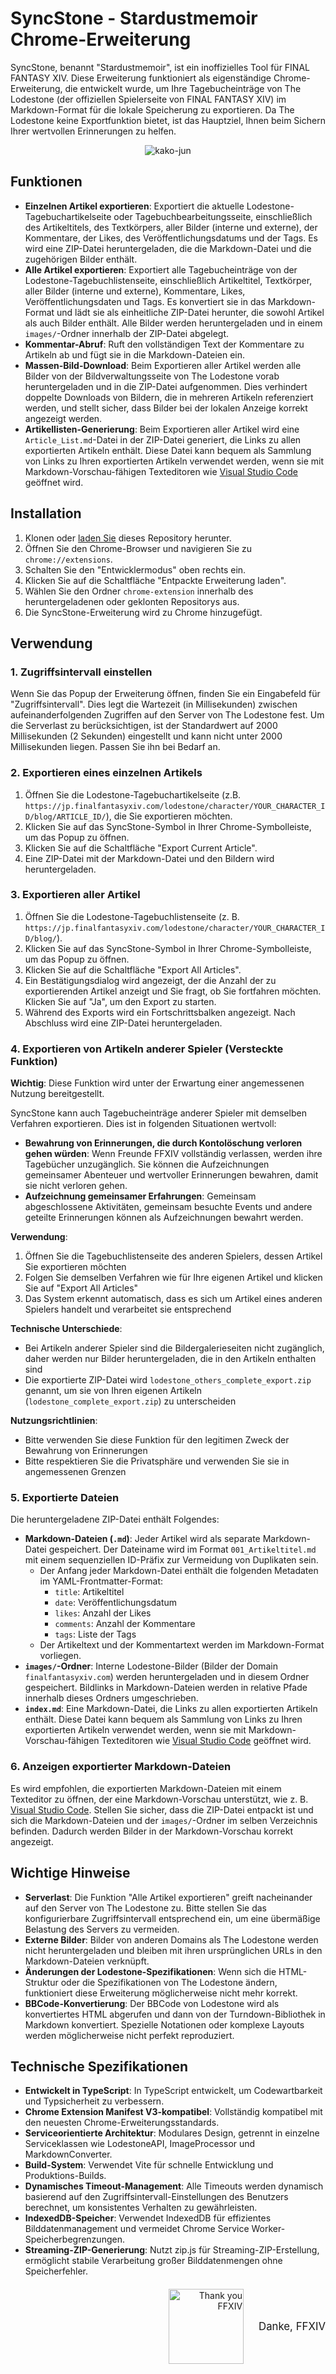 # SyncStone - Stardustmemoir Chrome-Erweiterung

SyncStone, benannt "Stardustmemoir", ist ein inoffizielles Tool für FINAL FANTASY XIV. Diese Erweiterung funktioniert als eigenständige Chrome-Erweiterung, die entwickelt wurde, um Ihre Tagebucheinträge von The Lodestone (der offiziellen Spielerseite von FINAL FANTASY XIV) im Markdown-Format für die lokale Speicherung zu exportieren. Da The Lodestone keine Exportfunktion bietet, ist das Hauptziel, Ihnen beim Sichern Ihrer wertvollen Erinnerungen zu helfen.

<p align="center">
  <img src="28445b1c091759ab82531cc3a64b5ca7ced45c89.jpg" alt="kako-jun">
</p>

## Funktionen

*   **Einzelnen Artikel exportieren**: Exportiert die aktuelle Lodestone-Tagebuchartikelseite oder Tagebuchbearbeitungsseite, einschließlich des Artikeltitels, des Textkörpers, aller Bilder (interne und externe), der Kommentare, der Likes, des Veröffentlichungsdatums und der Tags. Es wird eine ZIP-Datei heruntergeladen, die die Markdown-Datei und die zugehörigen Bilder enthält.
*   **Alle Artikel exportieren**: Exportiert alle Tagebucheinträge von der Lodestone-Tagebuchlistenseite, einschließlich Artikeltitel, Textkörper, aller Bilder (interne und externe), Kommentare, Likes, Veröffentlichungsdaten und Tags. Es konvertiert sie in das Markdown-Format und lädt sie als einheitliche ZIP-Datei herunter, die sowohl Artikel als auch Bilder enthält. Alle Bilder werden heruntergeladen und in einem `images/`-Ordner innerhalb der ZIP-Datei abgelegt.
*   **Kommentar-Abruf**: Ruft den vollständigen Text der Kommentare zu Artikeln ab und fügt sie in die Markdown-Dateien ein.
*   **Massen-Bild-Download**: Beim Exportieren aller Artikel werden alle Bilder von der Bildverwaltungsseite von The Lodestone vorab heruntergeladen und in die ZIP-Datei aufgenommen. Dies verhindert doppelte Downloads von Bildern, die in mehreren Artikeln referenziert werden, und stellt sicher, dass Bilder bei der lokalen Anzeige korrekt angezeigt werden.
*   **Artikellisten-Generierung**: Beim Exportieren aller Artikel wird eine `Article_List.md`-Datei in der ZIP-Datei generiert, die Links zu allen exportierten Artikeln enthält. Diese Datei kann bequem als Sammlung von Links zu Ihren exportierten Artikeln verwendet werden, wenn sie mit Markdown-Vorschau-fähigen Texteditoren wie [Visual Studio Code](https://code.visualstudio.com/) geöffnet wird.

## Installation

1.  Klonen oder [laden Sie](https://github.com/kako-jun/sync-stone/archive/refs/heads/main.zip) dieses Repository herunter.
2.  Öffnen Sie den Chrome-Browser und navigieren Sie zu `chrome://extensions`.
3.  Schalten Sie den "Entwicklermodus" oben rechts ein.
4.  Klicken Sie auf die Schaltfläche "Entpackte Erweiterung laden".
5.  Wählen Sie den Ordner `chrome-extension` innerhalb des heruntergeladenen oder geklonten Repositorys aus.
6.  Die SyncStone-Erweiterung wird zu Chrome hinzugefügt.

## Verwendung

### 1. Zugriffsintervall einstellen

Wenn Sie das Popup der Erweiterung öffnen, finden Sie ein Eingabefeld für "Zugriffsintervall". Dies legt die Wartezeit (in Millisekunden) zwischen aufeinanderfolgenden Zugriffen auf den Server von The Lodestone fest. Um die Serverlast zu berücksichtigen, ist der Standardwert auf 2000 Millisekunden (2 Sekunden) eingestellt und kann nicht unter 2000 Millisekunden liegen. Passen Sie ihn bei Bedarf an.

### 2. Exportieren eines einzelnen Artikels

1.  Öffnen Sie die Lodestone-Tagebuchartikelseite (z.B. `https://jp.finalfantasyxiv.com/lodestone/character/YOUR_CHARACTER_ID/blog/ARTICLE_ID/`), die Sie exportieren möchten.
2.  Klicken Sie auf das SyncStone-Symbol in Ihrer Chrome-Symbolleiste, um das Popup zu öffnen.
3.  Klicken Sie auf die Schaltfläche "Export Current Article".
4.  Eine ZIP-Datei mit der Markdown-Datei und den Bildern wird heruntergeladen.

### 3. Exportieren aller Artikel

1.  Öffnen Sie die Lodestone-Tagebuchlistenseite (z. B. `https://jp.finalfantasyxiv.com/lodestone/character/YOUR_CHARACTER_ID/blog/`).
2.  Klicken Sie auf das SyncStone-Symbol in Ihrer Chrome-Symbolleiste, um das Popup zu öffnen.
3.  Klicken Sie auf die Schaltfläche "Export All Articles".
4.  Ein Bestätigungsdialog wird angezeigt, der die Anzahl der zu exportierenden Artikel anzeigt und Sie fragt, ob Sie fortfahren möchten. Klicken Sie auf "Ja", um den Export zu starten.
5.  Während des Exports wird ein Fortschrittsbalken angezeigt. Nach Abschluss wird eine ZIP-Datei heruntergeladen.

### 4. Exportieren von Artikeln anderer Spieler (Versteckte Funktion)

**Wichtig**: Diese Funktion wird unter der Erwartung einer angemessenen Nutzung bereitgestellt.

SyncStone kann auch Tagebucheinträge anderer Spieler mit demselben Verfahren exportieren. Dies ist in folgenden Situationen wertvoll:

- **Bewahrung von Erinnerungen, die durch Kontolöschung verloren gehen würden**: Wenn Freunde FFXIV vollständig verlassen, werden ihre Tagebücher unzugänglich. Sie können die Aufzeichnungen gemeinsamer Abenteuer und wertvoller Erinnerungen bewahren, damit sie nicht verloren gehen.
- **Aufzeichnung gemeinsamer Erfahrungen**: Gemeinsam abgeschlossene Aktivitäten, gemeinsam besuchte Events und andere geteilte Erinnerungen können als Aufzeichnungen bewahrt werden.

**Verwendung**:
1. Öffnen Sie die Tagebuchlistenseite des anderen Spielers, dessen Artikel Sie exportieren möchten
2. Folgen Sie demselben Verfahren wie für Ihre eigenen Artikel und klicken Sie auf "Export All Articles"
3. Das System erkennt automatisch, dass es sich um Artikel eines anderen Spielers handelt und verarbeitet sie entsprechend

**Technische Unterschiede**:
- Bei Artikeln anderer Spieler sind die Bildergalerieseiten nicht zugänglich, daher werden nur Bilder heruntergeladen, die in den Artikeln enthalten sind
- Die exportierte ZIP-Datei wird `lodestone_others_complete_export.zip` genannt, um sie von Ihren eigenen Artikeln (`lodestone_complete_export.zip`) zu unterscheiden

**Nutzungsrichtlinien**:
- Bitte verwenden Sie diese Funktion für den legitimen Zweck der Bewahrung von Erinnerungen
- Bitte respektieren Sie die Privatsphäre und verwenden Sie sie in angemessenen Grenzen

### 5. Exportierte Dateien

Die heruntergeladene ZIP-Datei enthält Folgendes:

*   **Markdown-Dateien (`.md`)**: Jeder Artikel wird als separate Markdown-Datei gespeichert. Der Dateiname wird im Format `001_Artikeltitel.md` mit einem sequenziellen ID-Präfix zur Vermeidung von Duplikaten sein.
    *   Der Anfang jeder Markdown-Datei enthält die folgenden Metadaten im YAML-Frontmatter-Format:
        *   `title`: Artikeltitel
        *   `date`: Veröffentlichungsdatum
        *   `likes`: Anzahl der Likes
        *   `comments`: Anzahl der Kommentare
        *   `tags`: Liste der Tags
    *   Der Artikeltext und der Kommentartext werden im Markdown-Format vorliegen.
*   **`images/`-Ordner**: Interne Lodestone-Bilder (Bilder der Domain `finalfantasyxiv.com`) werden heruntergeladen und in diesem Ordner gespeichert. Bildlinks in Markdown-Dateien werden in relative Pfade innerhalb dieses Ordners umgeschrieben.
*   **`index.md`**: Eine Markdown-Datei, die Links zu allen exportierten Artikeln enthält. Diese Datei kann bequem als Sammlung von Links zu Ihren exportierten Artikeln verwendet werden, wenn sie mit Markdown-Vorschau-fähigen Texteditoren wie [Visual Studio Code](https://code.visualstudio.com/) geöffnet wird.

### 6. Anzeigen exportierter Markdown-Dateien

Es wird empfohlen, die exportierten Markdown-Dateien mit einem Texteditor zu öffnen, der eine Markdown-Vorschau unterstützt, wie z. B. [Visual Studio Code](https://code.visualstudio.com/). Stellen Sie sicher, dass die ZIP-Datei entpackt ist und sich die Markdown-Dateien und der `images/`-Ordner im selben Verzeichnis befinden. Dadurch werden Bilder in der Markdown-Vorschau korrekt angezeigt.

## Wichtige Hinweise

*   **Serverlast**: Die Funktion "Alle Artikel exportieren" greift nacheinander auf den Server von The Lodestone zu. Bitte stellen Sie das konfigurierbare Zugriffsintervall entsprechend ein, um eine übermäßige Belastung des Servers zu vermeiden.
*   **Externe Bilder**: Bilder von anderen Domains als The Lodestone werden nicht heruntergeladen und bleiben mit ihren ursprünglichen URLs in den Markdown-Dateien verknüpft.
*   **Änderungen der Lodestone-Spezifikationen**: Wenn sich die HTML-Struktur oder die Spezifikationen von The Lodestone ändern, funktioniert diese Erweiterung möglicherweise nicht mehr korrekt.
*   **BBCode-Konvertierung**: Der BBCode von Lodestone wird als konvertiertes HTML abgerufen und dann von der Turndown-Bibliothek in Markdown konvertiert. Spezielle Notationen oder komplexe Layouts werden möglicherweise nicht perfekt reproduziert.

## Technische Spezifikationen

*   **Entwickelt in TypeScript**: In TypeScript entwickelt, um Codewartbarkeit und Typsicherheit zu verbessern.
*   **Chrome Extension Manifest V3-kompatibel**: Vollständig kompatibel mit den neuesten Chrome-Erweiterungsstandards.
*   **Serviceorientierte Architektur**: Modulares Design, getrennt in einzelne Serviceklassen wie LodestoneAPI, ImageProcessor und MarkdownConverter.
*   **Build-System**: Verwendet Vite für schnelle Entwicklung und Produktions-Builds.
*   **Dynamisches Timeout-Management**: Alle Timeouts werden dynamisch basierend auf den Zugriffsintervall-Einstellungen des Benutzers berechnet, um konsistentes Verhalten zu gewährleisten.
*   **IndexedDB-Speicher**: Verwendet IndexedDB für effizientes Bilddatenmanagement und vermeidet Chrome Service Worker-Speicherbegrenzungen.
*   **Streaming-ZIP-Generierung**: Nutzt zip.js für Streaming-ZIP-Erstellung, ermöglicht stabile Verarbeitung großer Bilddatenmengen ohne Speicherfehler.

<div style="text-align: right; margin-top: 20px;">
  <div style="display: inline-block; vertical-align: middle; margin-right: 20px;">
    <img src="e6486e2b222ab797036f2c3b5bc9d4d850d052d9.jpg" alt="Thank you FFXIV" width="120">
  </div>
  <div style="display: inline-block; vertical-align: middle;">
    <p style="margin:0; padding:0; font-size:1.2em;">Danke, FFXIV</p>
  </div>
</div>